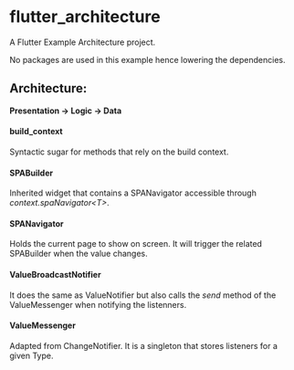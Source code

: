 # flutter_architecture

A Flutter Example Architecture project.

No packages are used in this example hence lowering the dependencies.

## Architecture: 
**Presentation -> Logic -> Data**

#### build_context

Syntactic sugar for methods that rely on the build context.

#### SPABuilder

Inherited widget that contains a SPANavigator accessible through *context.spaNavigator\<T\>*.

#### SPANavigator

Holds the current page to show on screen. It will trigger the related SPABuilder when the value changes.

#### ValueBroadcastNotifier

It does the same as ValueNotifier but also calls the *send* method of the ValueMessenger when notifying the listenners.

#### ValueMessenger

Adapted from ChangeNotifier. It is a singleton that stores listeners for a given Type.

